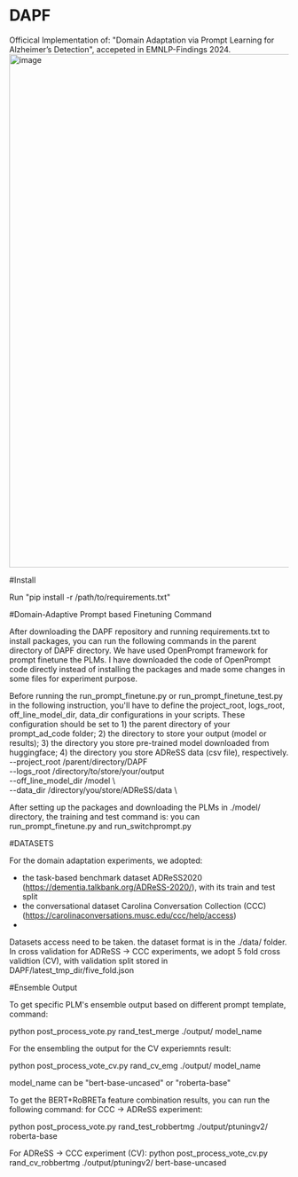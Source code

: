 # DAPF
Officical Implementation of: "Domain Adaptation via Prompt Learning for Alzheimer’s Detection", accepeted in EMNLP-Findings 2024.
<img width="926" alt="image" src="https://github.com/user-attachments/assets/9c0e01d5-2a28-4f44-b375-97b8e079ec05">

#Install


Run "pip install -r /path/to/requirements.txt" 


#Domain-Adaptive Prompt based Finetuning Command

After downloading the DAPF repository and running requirements.txt to install packages, you can run the following commands in the parent directory of DAPF directory. We have used OpenPrompt framework for prompt finetune the PLMs. I have downloaded the code of OpenPrompt code directly instead of installing the packages and made some changes in some files for experiment purpose. 

Before running the run_prompt_finetune.py or run_prompt_finetune_test.py in the following instruction, you'll have to define the project_root, logs_root, off_line_model_dir, data_dir configurations in your scripts. These configuration should be set to 1) the parent directory of your prompt_ad_code folder; 2) the directory to store your output (model or results); 3) the directory you store pre-trained model downloaded from huggingface; 4) the directory you store ADReSS data (csv file), respectively.
--project_root /parent/directory/DAPF \
--logs_root /directory/to/store/your/output \
--off_line_model_dir /model \      
--data_dir /directory/you/store/ADReSS/data \

After setting up the packages and downloading the PLMs in ./model/ directory, the training and test command is: you can run_prompt_finetune.py and run_switchprompt.py

#DATASETS

For the domain adaptation experiments, we adopted:

   - the task-based benchmark dataset ADReSS2020 (https://dementia.talkbank.org/ADReSS-2020/), with its train and test split
   -  the conversational dataset Carolina Conversation Collection (CCC) (https://carolinaconversations.musc.edu/ccc/help/access)
   -  
Datasets access need to be taken. the dataset format is in the ./data/ folder. In cross validation for ADReSS -> CCC experiments, we adopt 5 fold cross validtion (CV), with validation split stored in DAPF/latest_tmp_dir/five_fold.json

#Ensemble Output

To get specific PLM's ensemble output based on different prompt template, command:

python post_process_vote.py rand_test_merge ./output/ model_name

For the ensembling the output for the CV experiemnts result:

python post_process_vote_cv.py rand_cv_emg ./output/ model_name

model_name can be "bert-base-uncased" or "roberta-base"

To get the BERT+RoBRETa feature combination results, you can run the following command:
for CCC -> ADReSS experiment:

python post_process_vote.py rand_test_robbertmg ./output/ptuningv2/ roberta-base

For  ADReSS -> CCC  experiment (CV):
python post_process_vote_cv.py rand_cv_robbertmg ./output/ptuningv2/ bert-base-uncased














